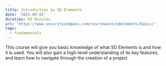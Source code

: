 ```yaml
---
title: Introduction to SD Elements
date: '2021-09-03'
duration: 60 Minutes
url: 'https://www.securitycompass.com/courseware/sdelements/basic/'
tags:
  - fundamentals
---
```

This course will give you basic knowledge of what SD Elements is and how it is used. You will also gain a high-level understanding of its key features, and learn how to navigate through the creation of a project.
